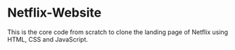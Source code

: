 # Netflix-Website
This is the core code from scratch to clone the landing page of Netflix using HTML, CSS and JavaScript.
